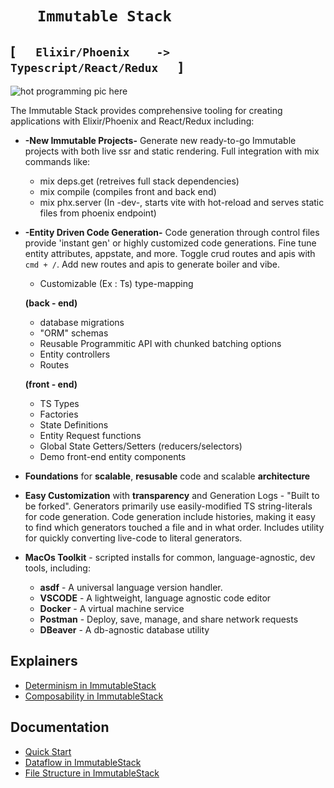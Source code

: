 # `    Immutable Stack    `

## [`    Elixir/Phoenix    ->    Typescript/React/Redux    `] 

![hot programming pic here](TODO)

The Immutable Stack provides comprehensive tooling for creating applications with Elixir/Phoenix and React/Redux including:

- **-New Immutable Projects-**   Generate new ready-to-go Immutable projects with both live ssr and static rendering. Full integration with mix commands like:
  - mix deps.get (retreives full stack dependencies)
  - mix compile (compiles front and back end)
  - mix phx.server (In -dev-, starts vite with hot-reload and serves static files from phoenix endpoint)

- **-Entity Driven Code Generation-**    Code generation through control files provide 'instant gen' or highly customized code generations. Fine tune entity attributes, appstate, and more. Toggle crud routes and apis with `cmd + /`. Add new routes and apis to generate boiler and vibe. 
  
  - Customizable (Ex : Ts) type-mapping

  **(back - end)**
  - database migrations
  - "ORM" schemas
  - Reusable Programmitic API with chunked batching options
  - Entity controllers
  - Routes

  **(front - end)**
  - TS Types
  - Factories
  - State Definitions
  - Entity Request functions
  - Global State Getters/Setters (reducers/selectors)
  - Demo front-end entity components 

- **Foundations** for **scalable**, **resusable** code and scalable **architecture**

- **Easy Customization** with **transparency** and Generation Logs - "Built to be forked". Generators primarily use easily-modified TS string-literals for code generation. Code generation include histories, making it easy to find which generators touched a file and in what order. Includes utility for quickly converting live-code to literal generators.

- **MacOs Toolkit** - scripted installs for common, language-agnostic, dev tools, including:

  - **asdf** - A universal language version handler.
  - **VSCODE** - A lightweight, language agnostic code editor
  - **Docker** - A virtual machine service
  - **Postman** - Deploy, save, manage, and share network requests
  - **DBeaver** - A db-agnostic database utility

## Explainers
* [Determinism in ImmutableStack](https://github.com/Macioa/ImmutableStuff/blob/master/determinism.md)
* [Composability in ImmutableStack](https://github.com/Macioa/ImmutableStuff/blob/master/composabilty.md)

## Documentation
* [Quick Start](https://github.com/Macioa/ImmutableStuff/blob/master/quickstart.md)
* [Dataflow in ImmutableStack](https://github.com/Macioa/ImmutableStuff/blob/master/dataflow.md)
* [File Structure in ImmutableStack](https://github.com/Macioa/ImmutableStuff/blob/master/filestructure.md)